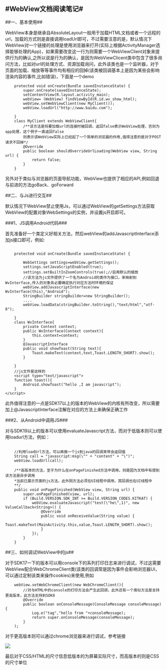 #WebView文档阅读笔记#
---

##一、基本使用##

WebView本身是继承自AbsoluteLayout一般用于加载HTML文档或者一个远程的url，加载的方式则是直接调用loadUrl即可，不过需要注意的是，默认情况下WebView对一个链接的处理是使用浏览器来打开(实际上根据ActivityManager选择能够处理的App)，如果需要改变这一行为则需要一个WebViewClient对象来提供行为的确认,之所以说是行为的确认，是因为WebViewClicent类中包含了很多询问方法，比如对url的处理方式、资源加载询问，此外该类也是一个监听器，对于页面的加载、缩放等等事件均有相应的回掉(该类被回调基本上是因为某些会影响渲染内容的事件,比如错误)，下面是一个demo

```
	protected void onCreate(Bundle savedInstanceState) {
        super.onCreate(savedInstanceState);
        setContentView(R.layout.activity_main);
        webView= (WebView) findViewById(R.id.wv_show_html);
        webView.setWebViewClient(new MyClient());
        webView.loadUrl("http://www.baidu.com");

    }
    class MyClient extends WebViewClient{
    	/**该方法是将要加载url的连接时被回调，返回false表示WebView处理，否则为app处理，这个例子一直返回false
    	则表示该WebView实际上已经起了一个简单的浏览器的作用,值得注意的是对于POST请求不回掉*/
        @Override
        public boolean shouldOverrideUrlLoading(WebView view, String url) {
            return false;
        }
    }

```

另外对于类似与浏览器的页面导航功能，WebView也提供了相应的API,例如回退与前进的方法goBack、goForward

##二、与Js进行交互##

默认情况下WebView禁止使用Js，可以通过WebView的getSettings方法获取WebView的配置对象WebSettings的实例，并设置js开启即可。

###1、JS调用Android代码###

首先准备好一个类定义好相关方法，然后webView的addJavascriptInterface添加js接口即可，例如:

```

	protected void onCreate(Bundle savedInstanceState) {
        
        WebSettings settings=webView.getSettings();
        settings.setJavaScriptEnabled(true);
        settings.setBuiltInZoomControls(true);//启用默认的缩放
        //该方法为js文件提供了一个名为Android的类作为接口，来映射到WvInterface,传入的对象务必要确定执行对应方法时环境的保证
        webView.addJavascriptInterface(new WvInterface(this),"Android");
        StringBuilder stringBuilder=new StringBuilder();
        ....
        webView.loadData(stringBuilder.toString(),"text/html","utf-8");

    }
    class WvInterface{
        private Context context;
        public WvInterface(Context context){
            this.context=context;
        }
        @JavascriptInterface
        public void showToast(String text){
            Toast.makeText(context,text,Toast.LENGTH_SHORT).show();
        }

    }
    //js文件是这样的
    <script type="text/javascript">
	function toast(){
		Android.showToast("hello ,I am javascript");
	}
</script>

```

此外值得注意的一点是SDK17以上的版本的WebView的内核有所改变，所以需要加上@JavascriptInterface注解在对应的方法上来确保正确工作

###2、从Android中调用JS###

对与SDK19以上的版本可以使用evaluateJavascript方法，而对于低版本则可以使用loadurl方法，例如：

```

	//利用loadUrl方法，可以再做一个js到java的回调来带会返回值
	String call = "javascript:msg(\"" + "content" + "\")";
	webView.loadUrl(call);

	/**高版本的方法，至于为什么在onPageFinished方法中调用，则是因为文档中有提到该方法是异步调用
	*当前已展示页面的js方法，此外刚方法必须在UI线程中调用，其回调也在UI线程中
	**/
    public void onPageFinished(WebView view, String url) {
        super.onPageFinished(view, url);
        if (Build.VERSION.SDK_INT >= Build.VERSION_CODES.KITKAT) {
            webView.evaluateJavascript("test(\"he\",1)", new ValueCallback<String>() {
                @Override
                public void onReceiveValue(String value) {
                    Toast.makeText(MainActivity.this,value,Toast.LENGTH_SHORT).show();
                }
            });
        }
    }

```

##三、如何调试WebView中的js##

对于SDK17一下的版本可以用console下的系列打印日志来进行调试，不过这需要WebView配合WebChromeClient类(该类的回调常是因为事件会影响浏览器UI，可以通过定制该类来操作cookies)来使用,例如

```
	webView.setWebChromeClient(new WebChromeClient(){
		//对与HTML中的console的打印方法会产生此回调，此外还有一个类似方法是支持更高版本，此方法支持到SDK8
        @Override
        public boolean onConsoleMessage(ConsoleMessage consoleMessage) {
            Log.e("tag","hello from "+consoleMessage);
            return super.onConsoleMessage(consoleMessage);
       	}
    );

```

对于更高版本则可以通过chrome浏览器来进行调试，参考链接

![](https://developers.google.com/web/tools/chrome-devtools/debug/remote-debugging/remote-debugging?utm_source=dcc&utm_medium=redirect&utm_campaign=2016q3)

最后对于CSS/HTML的尺寸信息低版本的为屏幕实际尺寸，而高版本的则是CSS的尺寸单位